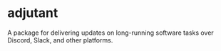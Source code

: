 # adjutant
A package for delivering updates on long-running software tasks over Discord, Slack, and other platforms.
